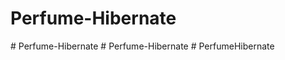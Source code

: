 # Perfume-Hibernate
#   P e r f u m e - H i b e r n a t e  
 #   P e r f u m e - H i b e r n a t e  
 #   P e r f u m e H i b e r n a t e  
 